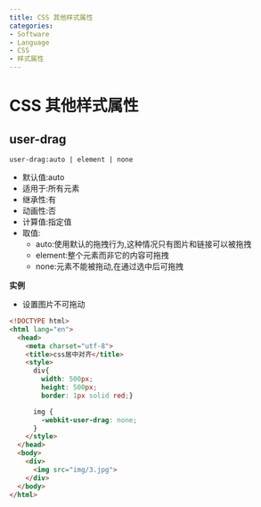 ```yaml
---
title: CSS 其他样式属性
categories:
- Software
- Language
- CSS
- 样式属性
---
```

# CSS 其他样式属性

## user-drag

```
user-drag:auto | element | none
```

- 默认值:auto
- 适用于:所有元素
- 继承性:有
- 动画性:否
- 计算值:指定值
- 取值:
  - auto:使用默认的拖拽行为,这种情况只有图片和链接可以被拖拽
  - element:整个元素而非它的内容可拖拽
  - none:元素不能被拖动,在通过选中后可拖拽

**实例**

- 设置图片不可拖动

```html
<!DOCTYPE html>
<html lang="en">
  <head>
    <meta charset="utf-8">
    <title>css居中对齐</title>
    <style>
      div{
        width: 500px;
        height: 500px;
        border: 1px solid red;}

      img {
        -webkit-user-drag: none;
      }
    </style>
  </head>
  <body>
    <div>
      <img src="img/3.jpg">
    </div>
  </body>
</html>
```

